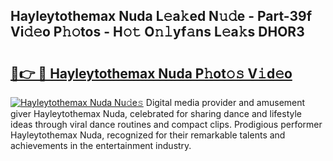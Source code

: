 ## Hayleytothemax Nuda L𝚎a𝚔ed N𝚞𝚍e - Part-39f Vi𝚍𝚎o P𝚑𝚘tos - H𝚘𝚝 O𝚗𝚕yf𝚊ns L𝚎a𝚔s DHOR3

# <h2><a href="http://kfdwaa8.oniu.top/?m=Hayleytothemax+Nuda">🔗👉 🔴 Hayleytothemax Nuda P𝚑ot𝚘𝚜 V𝚒d𝚎o</a></h2>

[![Hayleytothemax Nuda Nu𝚍e𝚜](https://i.imgur.com/0qMVB7G.gif)](http://kfdwaa8.oniu.top/?m=Hayleytothemax+Nuda)
Digital media provider and amusement giver Hayleytothemax Nuda, celebrated for sharing dance and lifestyle ideas through viral dance routines and compact clips. Prodigious performer Hayleytothemax Nuda, recognized for their remarkable talents and achievements in the entertainment industry.  
